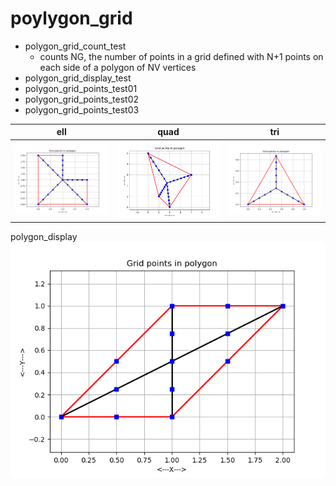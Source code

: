 # poylygon_grid

- polygon_grid_count_test
  - counts NG, the number of points in a grid defined with N+1 points on each side of a polygon of NV vertices
- polygon_grid_display_test
- polygon_grid_points_test01
- polygon_grid_points_test02
- polygon_grid_points_test03

| ell               | quad               | tri                    |
| ----------------- | ------------------ | ---------------------- |
| ![pic](./ell.png) | ![pic](./quad.png) | ![pic](./triangle.png) |

polygon_display
![pic](./polygon_grid_display_test.png)
